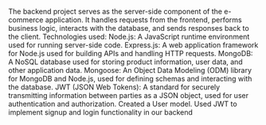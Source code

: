The backend project serves as the server-side component of the e-commerce application. It handles requests from the frontend, performs business logic, interacts with the database, and sends responses back to the client.
Technologies used:
Node.js: A JavaScript runtime environment used for running server-side code.
Express.js: A web application framework for Node.js used for building APIs and handling HTTP requests.
MongoDB: A NoSQL database used for storing product information, user data, and other application data.
Mongoose: An Object Data Modeling (ODM) library for MongoDB and Node.js, used for defining schemas and interacting with the database.
JWT (JSON Web Tokens): A standard for securely transmitting information between parties as a JSON object, used for user authentication and authorization.
 Created a User model. Used JWT to implement signup and login functionality in our backend
